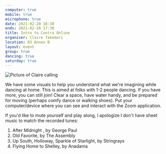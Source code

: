 ```yaml
---
computer: true
mobile: true
microphone: true
date: 2021-02-20 16:30
ends: 2021-02-20 17:30
title: Intro to Contra Online
organiser: Claire Takemori
location: 03 Annex B
layout: event
group: true
dancing: true
saturday: true
---
```

![Picture of Claire calling]({{site.baseurl}}/assets/event_beginners_contra.png)

We have some visuals to help you understand what we're imagining while dancing at home. This is aimed at folks with 1-2 people dancing. If you have more, you can still join!  Clear a space, have water handy, and be prepared for moving (perhaps comfy dance or walking shoes). Put your computer/device where you can see and interact with the Zoom application. 

If you'd like to mute yourself and play along, I apologize I don't have sheet music to match the recorded tunes: 

1. After Midnight , by George Paul
2. Old Favorite,  by The Assembly 
3. Up South, Holloway, Sparkle of Starlight, by Stringrays
4. Flying Home to Shelley,  by Anadama
